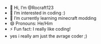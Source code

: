 - 👋 Hi, I’m @Rocraft123
- 👀 I’m interested in coding :)
- 🌱 I’m currently learning minecraft modding
- 😄 Pronouns: He/Him
- ⚡ Fun fact: I really like coding!
- yes i really am just the avrage coder ;)
<!---
Rocraft123/Rocraft123 is a ✨ special ✨ repository because its `README.md` (this file) appears on your GitHub profile.
You can click the Preview link to take a look at your changes.
--->
